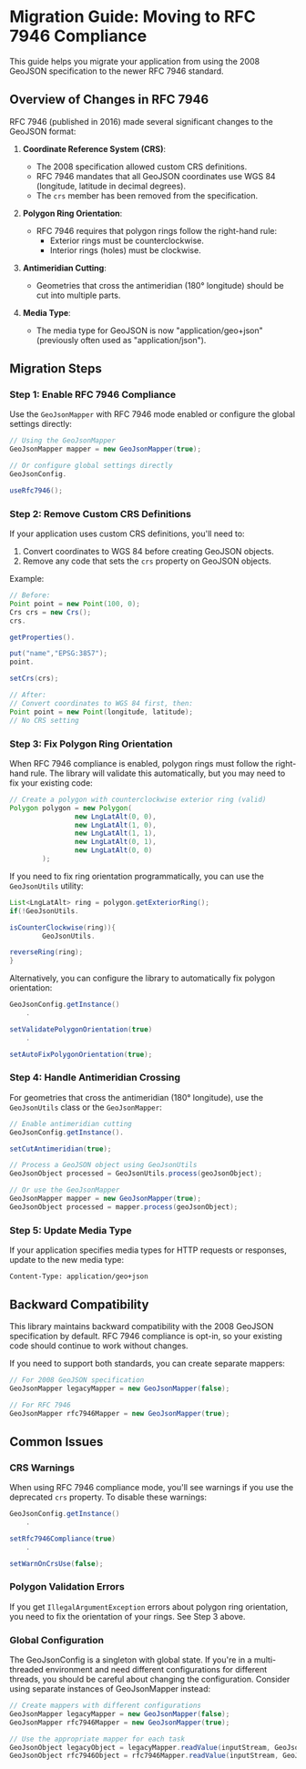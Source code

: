 # Migration Guide: Moving to RFC 7946 Compliance

This guide helps you migrate your application from using the 2008 GeoJSON specification to the newer RFC 7946 standard.

## Overview of Changes in RFC 7946

RFC 7946 (published in 2016) made several significant changes to the GeoJSON format:

1. **Coordinate Reference System (CRS)**:
    - The 2008 specification allowed custom CRS definitions.
    - RFC 7946 mandates that all GeoJSON coordinates use WGS 84 (longitude, latitude in decimal degrees).
    - The `crs` member has been removed from the specification.

2. **Polygon Ring Orientation**:
    - RFC 7946 requires that polygon rings follow the right-hand rule:
        - Exterior rings must be counterclockwise.
        - Interior rings (holes) must be clockwise.

3. **Antimeridian Cutting**:
    - Geometries that cross the antimeridian (180° longitude) should be cut into multiple parts.

4. **Media Type**:
    - The media type for GeoJSON is now "application/geo+json" (previously often used as "application/json").

## Migration Steps

### Step 1: Enable RFC 7946 Compliance

Use the `GeoJsonMapper` with RFC 7946 mode enabled or configure the global settings directly:

```java
// Using the GeoJsonMapper
GeoJsonMapper mapper = new GeoJsonMapper(true);

// Or configure global settings directly
GeoJsonConfig.

useRfc7946();
```

### Step 2: Remove Custom CRS Definitions

If your application uses custom CRS definitions, you'll need to:

1. Convert coordinates to WGS 84 before creating GeoJSON objects.
2. Remove any code that sets the `crs` property on GeoJSON objects.

Example:

```java
// Before:
Point point = new Point(100, 0);
Crs crs = new Crs();
crs.

getProperties().

put("name","EPSG:3857");
point.

setCrs(crs);

// After:
// Convert coordinates to WGS 84 first, then:
Point point = new Point(longitude, latitude);
// No CRS setting
```

### Step 3: Fix Polygon Ring Orientation

When RFC 7946 compliance is enabled, polygon rings must follow the right-hand rule. The library will validate this automatically, but you may need to fix your
existing code:

```java
// Create a polygon with counterclockwise exterior ring (valid)
Polygon polygon = new Polygon(
                new LngLatAlt(0, 0),
                new LngLatAlt(1, 0),
                new LngLatAlt(1, 1),
                new LngLatAlt(0, 1),
                new LngLatAlt(0, 0)
        );
```

If you need to fix ring orientation programmatically, you can use the `GeoJsonUtils` utility:

```java
List<LngLatAlt> ring = polygon.getExteriorRing();
if(!GeoJsonUtils.

isCounterClockwise(ring)){
        GeoJsonUtils.

reverseRing(ring);
}
```

Alternatively, you can configure the library to automatically fix polygon orientation:

```java
GeoJsonConfig.getInstance()
    .

setValidatePolygonOrientation(true)
    .

setAutoFixPolygonOrientation(true);
```

### Step 4: Handle Antimeridian Crossing

For geometries that cross the antimeridian (180° longitude), use the `GeoJsonUtils` class or the `GeoJsonMapper`:

```java
// Enable antimeridian cutting
GeoJsonConfig.getInstance().

setCutAntimeridian(true);

// Process a GeoJSON object using GeoJsonUtils
GeoJsonObject processed = GeoJsonUtils.process(geoJsonObject);

// Or use the GeoJsonMapper
GeoJsonMapper mapper = new GeoJsonMapper(true);
GeoJsonObject processed = mapper.process(geoJsonObject);
```

### Step 5: Update Media Type

If your application specifies media types for HTTP requests or responses, update to the new media type:

```
Content-Type: application/geo+json
```

## Backward Compatibility

This library maintains backward compatibility with the 2008 GeoJSON specification by default. RFC 7946 compliance is opt-in, so your existing code should
continue to work without changes.

If you need to support both standards, you can create separate mappers:

```java
// For 2008 GeoJSON specification
GeoJsonMapper legacyMapper = new GeoJsonMapper(false);

// For RFC 7946
GeoJsonMapper rfc7946Mapper = new GeoJsonMapper(true);
```

## Common Issues

### CRS Warnings

When using RFC 7946 compliance mode, you'll see warnings if you use the deprecated `crs` property. To disable these warnings:

```java
GeoJsonConfig.getInstance()
    .

setRfc7946Compliance(true)
    .

setWarnOnCrsUse(false);
```

### Polygon Validation Errors

If you get `IllegalArgumentException` errors about polygon ring orientation, you need to fix the orientation of your rings. See Step 3 above.

### Global Configuration

The GeoJsonConfig is a singleton with global state. If you're in a multi-threaded environment and need different configurations for different threads, you
should be careful about changing the configuration. Consider using separate instances of GeoJsonMapper instead:

```java
// Create mappers with different configurations
GeoJsonMapper legacyMapper = new GeoJsonMapper(false);
GeoJsonMapper rfc7946Mapper = new GeoJsonMapper(true);

// Use the appropriate mapper for each task
GeoJsonObject legacyObject = legacyMapper.readValue(inputStream, GeoJsonObject.class);
GeoJsonObject rfc7946Object = rfc7946Mapper.readValue(inputStream, GeoJsonObject.class);
```
